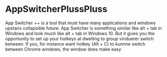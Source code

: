 # AppSwitcherPlussPluss
App Switcher ++ is a tool that must have many applications and windows upstairs collapsible future.  App Switcher is something similar like alt + tab in Windows and look much like alt + tab in Windows 10. But it gives you the opportunity to set up your hotkeys at dwelling to group vinduerer switch between. If you, for instance want hotkey (Alt + C) to kunnne switch between Chrome windows, the window does make easy 

